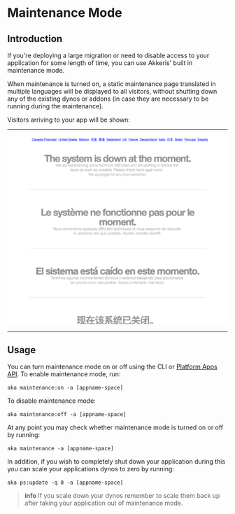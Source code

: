 # Maintenance Mode

<!-- toc -->

## Introduction

If you're deploying a large migration or need to disable access to your application for some length of time, you can use Akkeris' built in maintenance mode.  

When maintenance is turned on, a static maintenance page translated in multiple languages will be displayed to all visitors, without shutting down any of the existing dynos or addons (in case they are necessary to be running during the maintenance).

Visitors arriving to your app will be shown:

---

![Maintenance Page](/assets/maintenance.png)

---

## Usage

You can turn maintenance mode on or off using the CLI or [Platform Apps API](/architecture/apps-api/Apps.md). To enable maintenance mode, run:

```shell
aka maintenance:on -a [appname-space]
```

To disable maintenance mode:

```shell
aka maintenance:off -a [appname-space]
```

At any point you may check whether maintenance mode is turned on or off by running:

```shell
aka maintenance -a [appname-space]
```

In addition, if you wish to completely shut down your application during this you can scale your applications dynos to zero by running:

```shell
aka ps:update -q 0 -a [appname-space]
```

> **info**
> If you scale down your dynos remember to scale them back up after taking your application out of maintenance mode.
